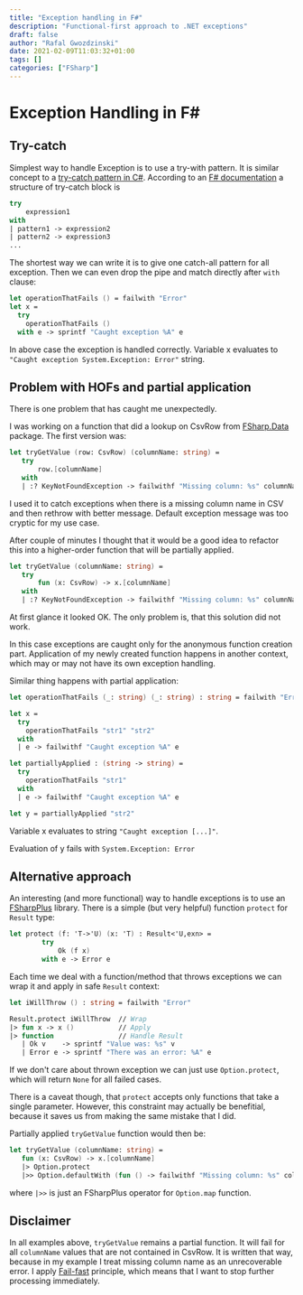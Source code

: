 ```yaml
---
title: "Exception handling in F#"
description: "Functional-first approach to .NET exceptions"
draft: false
author: "Rafal Gwozdzinski"
date: 2021-02-09T11:03:32+01:00
tags: []
categories: ["FSharp"]
---
```


<!--more-->

# Exception Handling in F#

## Try-catch

Simplest way to handle Exception is to use a try-with pattern. It is similar concept to a [try-catch pattern in C#](https://docs.microsoft.com/en-us/dotnet/csharp/language-reference/keywords/try-catch).
According to an [F# documentation](https://docs.microsoft.com/pl-pl/dotnet/fsharp/language-reference/exception-handling/the-try-with-expression) a structure of try-catch block is

```fsharp
try
    expression1
with
| pattern1 -> expression2
| pattern2 -> expression3
...
```

The shortest way we can write it is to give one catch-all pattern for all exception.
Then we can even drop the pipe and match directly after `with` clause:
```fsharp
let operationThatFails () = failwith "Error"
let x =
  try
    operationThatFails ()
  with e -> sprintf "Caught exception %A" e
```

In above case the exception is handled correctly. Variable x evaluates to `"Caught exception System.Exception: Error"` string.

## Problem with HOFs and partial application

There is one problem that has caught me unexpectedly.

I was working on a function that did a lookup on CsvRow from [FSharp.Data](http://fsprojects.github.io/FSharp.Data/) package.
The first version was:
```fsharp
let tryGetValue (row: CsvRow) (columnName: string) =
   try
       row.[columnName]
   with
   | :? KeyNotFoundException -> failwithf "Missing column: %s" columnName
```

I used it to catch exceptions when there is a missing column name in CSV and then rethrow
with better message. Default exception message was too cryptic for my use case.

After couple of minutes I thought that it would be a good idea to refactor this into a
higher-order function that will be partially applied.

```fsharp
let tryGetValue (columnName: string) =
   try
       fun (x: CsvRow) -> x.[columnName]
   with
   | :? KeyNotFoundException -> failwithf "Missing column: %s" columnName
```

At first glance it looked OK. The only problem is, that this solution did not work.

In this case exceptions are caught only for the anonymous function creation part.
Application of my newly created function happens in another context, which may or may not have
its own exception handling.

Similar thing happens with partial application:
```fsharp
let operationThatFails (_: string) (_: string) : string = failwith "Error"

let x =
  try
    operationThatFails "str1" "str2"
  with
  | e -> failwithf "Caught exception %A" e

let partiallyApplied : (string -> string) =
  try
    operationThatFails "str1"
  with
  | e -> failwithf "Caught exception %A" e

let y = partiallyApplied "str2"
```

Variable x evaluates to string `"Caught exception [...]"`.

Evaluation of y fails with `System.Exception: Error`

## Alternative approach
An interesting (and more functional) way to handle exceptions is to use an
[FSharpPlus](https://github.com/fsprojects/FSharpPlus) library.
There is a simple (but very helpful) function `protect` for `Result` type:

```fsharp
let protect (f: 'T->'U) (x: 'T) : Result<'U,exn> =
        try
            Ok (f x)
        with e -> Error e
```

Each time we deal with a function/method that throws exceptions we can wrap it
and apply in safe `Result` context:
```fsharp
let iWillThrow () : string = failwith "Error"

Result.protect iWillThrow  // Wrap
|> fun x -> x ()           // Apply
|> function                // Handle Result
   | Ok v    -> sprintf "Value was: %s" v
   | Error e -> sprintf "There was an error: %A" e
```


If we don't care about thrown exception we can just use `Option.protect`, which will
return `None` for all failed cases.

There is a caveat though, that `protect` accepts only functions that take a single parameter.
However, this constraint may actually be benefitial, because it saves us from making the same mistake
that I did.

Partially applied `tryGetValue` function would then be:
```fsharp
let tryGetValue (columnName: string) =
   fun (x: CsvRow) -> x.[columnName]
   |> Option.protect
   |>> Option.defaultWith (fun () -> failwithf "Missing column: %s" columnName)
```

where `|>>` is just an FSharpPlus operator for `Option.map` function.

## Disclaimer
In all examples above, `tryGetValue` remains a partial function. It will fail for all `columnName` values
that are not contained in CsvRow. It is written that way, because in my example I treat missing column name
as an unrecoverable error. I apply [Fail-fast](https://en.wikipedia.org/wiki/Fail-fast) principle,
which means that I want to stop further processing immediately.
